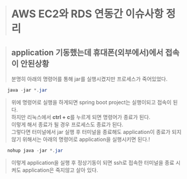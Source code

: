 ># AWS EC2와 RDS 연동간 이슈사항 정리

>## application 기동했는데 휴대폰(외부에서)에서 접속이 안된상황
>분명히 아래의 명령어를 통해 jar를 실행시켰지만 프로세스가 죽어있었다.
```java
	java -jar *.jar
```
>위에 명령어로 실행을 하게되면 spring boot project는 실행이되고 접속이 된다.  
>하지만 리눅스에서 **ctrl + c**를 누르게 되면 명령어가 종료가 된다.  
>이렇게 해서 종료가 될 경우 프로세스도 종료가 된다.  
>그렇다면 터미널에서 jar 실행 후 터미널을 종료해도 application이 종료가 되지 않기 위해서는 아래의 명령어로 application을 실행시키면 된다.!  
```java
	nohup java -jar *.jar
```
>이렇게 application을 실행 후 정상기동이 되면 ssh로 접속한 터미널을 종료 시켜도 application은 죽지않고 살아 있다.  
